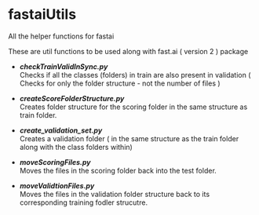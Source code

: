 # fastaiUtils
All the helper functions for fastai

These are util functions to be used along with fast.ai ( version 2 ) package

* _**checkTrainValidInSync.py**_  
 Checks if all the classes (folders) in train are also present in validation  ( Checks for only the folder structure - not the number of files )


* _**createScoreFolderStructure.py**_  
 Creates folder structure for the scoring folder in the same structure as train folder.


* _**create_validation_set.py**_  
 Creates a validation folder ( in the same structure as the train folder along with the class folders within) 


* _**moveScoringFiles.py**_  
 Moves the files in the scoring folder back into the test folder. 


* _**moveValidtionFiles.py**_  
 Moves the files in the validation folder structure back to its corresponding training fodler strucutre.





